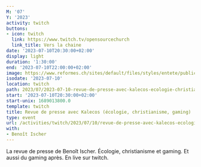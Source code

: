 ```yaml
---
M: '07'
Y: '2023'
activity: twitch
buttons:
- icon: twitch
  link: https://www.twitch.tv/opensourcechurch
  link_title: Vers la chaine
date: '2023-07-10T20:30:00+02:00'
display: light
duration: '1:30:00'
end: '2023-07-10T22:00:00+02:00'
image: https://www.reformes.ch/sites/default/files/styles/entete/public/data/images/comm/257/Beno%C3%AEt%20Ischer.jpg
isodate: '2023-07-10'
location: twitch
path: 2023/07/2023-07-10-revue-de-presse-avec-kalecos-ecologie-christianisme-gaming.md
start: '2023-07-10T20:30:00+02:00'
start-unix: 1689013800.0
template: twitch
title: Revue de presse avec Kalecos (écologie, christianisme, gaming)
type: event
url: /activities/twitch/2023/07/10/revue-de-presse-avec-kalecos-ecologie-christianisme-gaming
with:
- Benoît Ischer
---
```

La revue de presse de Benoît Ischer. Écologie, christianisme et gaming. Et aussi du gaming après. En live sur twitch.